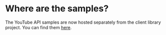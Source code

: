 # Where are the samples?

The YouTube API samples are now hosted separately
from the client library project. You can find them
[here](https://developers.google.com/youtube/v3/code_samples).
